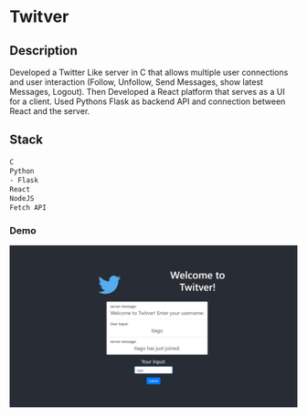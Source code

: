 # Twitver

## Description

Developed a Twitter Like server in C that allows multiple user connections and user interaction (Follow, Unfollow, Send Messages, show latest Messages, Logout). Then Developed a React platform that serves as a UI for a client. Used Pythons Flask as backend API and connection between React and the server. 

## Stack
```
C
Python
- Flask
React
NodeJS
Fetch API
```

### Demo
![Screenshot](demo.png)
